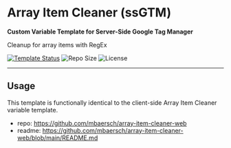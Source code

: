 # Array Item Cleaner (ssGTM)

**Custom Variable Template for Server-Side Google Tag Manager**

Cleanup for array items with RegEx 

[![Template Status](https://img.shields.io/badge/Community%20Template%20Gallery%20Status-published-green)](https://tagmanager.google.com/gallery/#/owners/mbaersch/templates/array-item-cleaner) ![Repo Size](https://img.shields.io/github/repo-size/mbaersch/array-item-cleaner) ![License](https://img.shields.io/github/license/mbaersch/array-item-cleaner)

---

## Usage

This template is functionally identical to the client-side Array Item Cleaner variable template. 
- repo: https://github.com/mbaersch/array-item-cleaner-web
- readme: https://github.com/mbaersch/array-item-cleaner-web/blob/main/README.md
